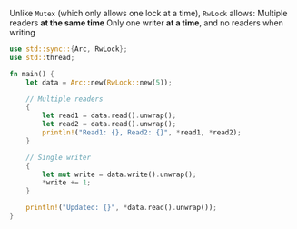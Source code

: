 Unlike `Mutex` (which only allows one lock at a time), `RwLock` allows:
	Multiple readers **at the same time**
	Only one writer **at a time**, and no readers when writing
```rust
use std::sync::{Arc, RwLock};
use std::thread;

fn main() {
    let data = Arc::new(RwLock::new(5));

    // Multiple readers
    {
        let read1 = data.read().unwrap();
        let read2 = data.read().unwrap();
        println!("Read1: {}, Read2: {}", *read1, *read2);
    }

    // Single writer
    {
        let mut write = data.write().unwrap();
        *write += 1;
    }

    println!("Updated: {}", *data.read().unwrap());
}

```